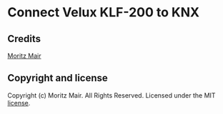 # Connect Velux KLF-200 to KNX

## Credits
  
[Moritz Mair](https://moritzmair.info/)

##  Copyright and license


Copyright (c) Moritz Mair. All Rights Reserved. Licensed under the MIT [license](LICENSE).
